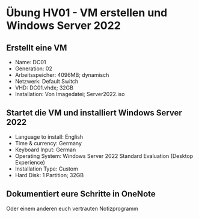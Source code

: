 # Übung HV01 - VM erstellen und Windows Server 2022

## Erstellt eine VM
* Name:             DC01
* Generation:       02
* Arbeitsspeicher:  4096MB; dynamisch
* Netzwerk:         Default Switch
* VHD:              DC01.vhdx; 32GB
* Installation:     Von Imagedatei; Server2022.iso

## Startet die VM und installiert Windows Server 2022
* Language to install:      English
* Time & currency:          Germany
* Keyboard Input:           German
* Operating System:         Windows Server 2022 Standard Evaluation (Desktop Experience)
* Installation Type:        Custom
* Hard Disk:                1 Partition; 32GB

## Dokumentiert eure Schritte in OneNote

Oder einem anderen euch vertrauten Notizprogramm